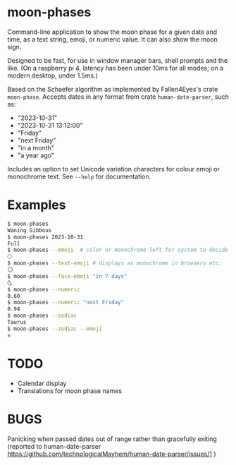 moon-phases
===========

Command-line application to show the moon phase for a given date and time, as a
text string, emoji, or numeric value.  It can also show the moon sign.

Designed to be fast, for use in window manager bars, shell prompts and the like.
(On a raspberry pi 4, latency has been under 10ms for all modes; on a modern
desktop, under 1.5ms.)

Based on the Schaefer algorithm as implemented by Fallen4Eyes's crate `moon-phase`.
Accepts dates in any format from crate `human-date-parser`, such as:
 - "2023-10-31"
 - "2023-10-31 13:12:00"
 - "Friday"
 - "next Friday"
 - "in a month"
 - "a year ago"

Includes an option to set Unicode variation characters for colour emoji or
monochrome text.  See `--help` for documentation.

Examples
========
```sh
$ moon-phases
Waning Gibbous
$ moon-phases 2023-10-31
Full
$ moon-phases --emoji  # color or monochrome left for system to decide
🌕
$ moon-phases --text-emoji # displays as monochrome in browsers etc.
🌕︎
$ moon-phases --face-emoji "in 7 days"
🌜
$ moon-phases --numeric
0.60
$ moon-phases --numeric "next Friday"
0.94
$ moon-phases --zodiac
Taurus
$ moon-phases --zodiac --emoji
♉
```

TODO
====

 - Calendar display
 - Translations for moon phase names

BUGS
====

Panicking when passed dates out of range rather than gracefully exiting
(reported to human-date-parser
https://github.com/technologicalMayhem/human-date-parser/issues/1 )
